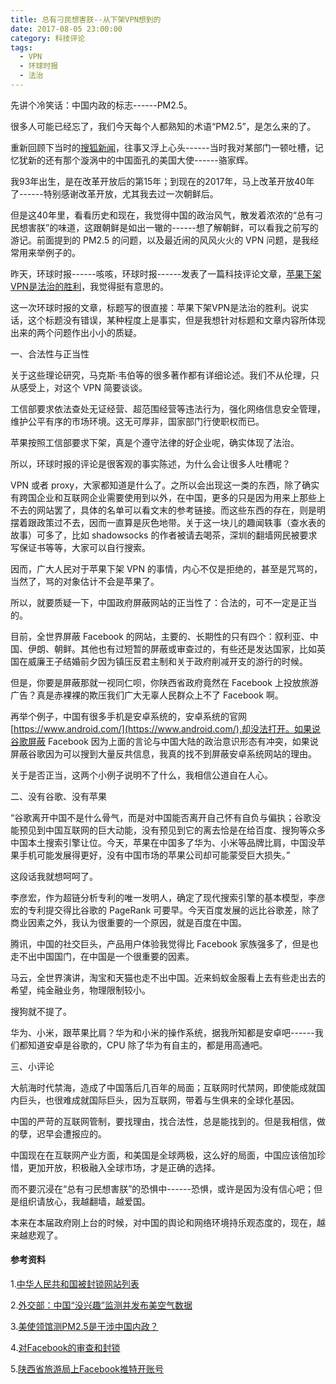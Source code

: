 ```yaml
---
title: 总有刁民想害朕--从下架VPN想到的
date: 2017-08-05 23:00:00
category: 科技评论
tags:
  - VPN
  - 环球时报
  - 法治
---
```


先讲个冷笑话：中国内政的标志------PM2.5。

很多人可能已经忘了，我们今天每个人都熟知的术语“PM2.5”，是怎么来的了。

重新回顾下当时的[搜狐新闻](http://news.sohu.com/20120606/n344831321.shtml)，往事又浮上心头------当时我对某部门一顿吐槽，记忆犹新的还有那个漩涡中的中国面孔的美国大使------骆家辉。

我93年出生，是在改革开放后的第15年；到现在的2017年，马上改革开放40年了------特别感谢改革开放，尤其我去过一次朝鲜后。

但是这40年里，看看历史和现在，我觉得中国的政治风气，散发着浓浓的“总有刁民想害朕”的味道，这跟朝鲜是如出一辙的------想了解朝鲜，可以看我之前写的游记。前面提到的 PM2.5 的问题，以及最近闹的风风火火的 VPN 问题，是我经常用来举例子的。

昨天，环球时报------咳咳，环球时报------发表了一篇科技评论文章，[苹果下架VPN是法治的胜利](http://tech.huanqiu.com/original/2017-08/11077715.html)，我觉得挺有意思的。

<!--more-->

这一次环球时报的文章，标题写的很直接：苹果下架VPN是法治的胜利。说实话，这个标题没有错误，某种程度上是事实，但是我想针对标题和文章内容所体现出来的两个问题作出小小的质疑。

一、合法性与正当性

关于这些理论研究，马克斯·韦伯等的很多著作都有详细论述。我们不从伦理，只从感受上，对这个 VPN 简要谈谈。

工信部要求依法查处无证经营、超范围经营等违法行为，强化网络信息安全管理，维护公平有序的市场环境。这无可厚非，国家部门行使职权而已。

苹果按照工信部要求下架，真是个遵守法律的好企业呢，确实体现了法治。

所以，环球时报的评论是很客观的事实陈述，为什么会让很多人吐槽呢？

VPN 或者 proxy，大家都知道是什么了。之所以会出现这一类的东西，除了确实有跨国企业和互联网企业需要使用到以外，在中国，更多的只是因为用来上那些上不去的网站罢了，具体的名单可以看文末的参考链接。而这些东西的存在，则是明摆着跟政策过不去，因而一直算是灰色地带。关于这一块儿的趣闻轶事（查水表的故事）可多了，比如 shadowsocks 的作者被请去喝茶，深圳的翻墙网民被要求写保证书等等，大家可以自行搜索。

因而，广大人民对于苹果下架 VPN 的事情，内心不仅是拒绝的，甚至是咒骂的，当然了，骂的对象估计不会是苹果了。

所以，就要质疑一下，中国政府屏蔽网站的正当性了：合法的，可不一定是正当的。

目前，全世界屏蔽 Facebook 的网站，主要的、长期性的只有四个：叙利亚、中国、伊朗、朝鲜。其他也有过短暂的屏蔽或审查过的，有些还是发达国家，比如英国在威廉王子结婚前夕因为镇压反君主制和关于政府削减开支的游行的时候。

但是，你要是屏蔽那就一视同仁呗，你陕西省政府竟然在 Facebook 上投放旅游广告？真是赤裸裸的欺压我们广大无辜人民群众上不了 Facebook 啊。


再举个例子，中国有很多手机是安卓系统的，安卓系统的官网[https://www.android.com/](https://www.android.com/),却没法打开。如果说谷歌屏蔽 Facebook 因为上面的言论与中国大陆的政治意识形态有冲突，如果说屏蔽谷歌因为可以搜到大量反共信息，我真的找不到屏蔽安卓系统网站的理由。

关于是否正当，这两个小例子说明不了什么，我相信公道自在人心。

二、没有谷歌、没有苹果

“谷歌离开中国不是什么骨气，而是对中国能否离开自己怀有自负与偏执；谷歌没能预见到中国互联网的巨大动能，没有预见到它的离去恰是在给百度、搜狗等众多中国本土搜索引擎让位。今天，苹果在中国多了华为、小米等品牌比肩，中国没苹果手机可能发展得更好，没有中国市场的苹果公司却可能蒙受巨大损失。”

这段话我就想呵呵了。

李彦宏，作为超链分析专利的唯一发明人，确定了现代搜索引擎的基本模型，李彦宏的专利提交得比谷歌的 PageRank 可要早。今天百度发展的远比谷歌差，除了商业因素之外，我认为很重要的一个原因，就是百度在中国。

腾讯，中国的社交巨头，产品用户体验我觉得比 Facebook 家族强多了，但是也走不出中国国门，在中国是一个很重要的因素。

马云，全世界演讲，淘宝和天猫也走不出中国。近来蚂蚁金服看上去有些走出去的希望，纯金融业务，物理限制较小。

搜狗就不提了。

华为、小米，跟苹果比肩？华为和小米的操作系统，据我所知都是安卓吧------我们都知道安卓是谷歌的，CPU 除了华为有自主的，都是用高通吧。

三、小评论

大航海时代禁海，造成了中国落后几百年的局面；互联网时代禁网，即使能成就国内巨头，也很难成就国际巨头，因为互联网，带着与生俱来的全球化基因。

中国的严苛的互联网管制，要找理由，找合法性，总是能找到的。但是我相信，做的孽，迟早会遭报应的。

中国现在在互联网产业方面，和美国是全球两极，这么好的局面，中国应该倍加珍惜，更加开放，积极融入全球市场，才是正确的选择。

而不要沉浸在“总有刁民想害朕”的恐惧中------恐惧，或许是因为没有信心吧；但是组织请放心，我越翻墙，越爱国。

本来在本届政府刚上台的时候，对中国的舆论和网络环境持乐观态度的，现在，越来越悲观了。



#### 参考资料

1.[中华人民共和国被封锁网站列表](https://zh.wikipedia.org/wiki/%E4%B8%AD%E5%8D%8E%E4%BA%BA%E6%B0%91%E5%85%B1%E5%92%8C%E5%9B%BD%E8%A2%AB%E5%B0%81%E9%94%81%E7%BD%91%E7%AB%99%E5%88%97%E8%A1%A8)

2.[外交部：中国“没兴趣”监测并发布美空气数据](http://news.qq.com/a/20120606/000932.htm)

3.[美使领馆测PM2.5是干涉中国内政？](http://view.news.qq.com/zt2012/mslg/index.htm)

4.[对Facebook的审查和封锁](https://zh.wikipedia.org/wiki/%E5%AF%B9Facebook%E7%9A%84%E5%AE%A1%E6%9F%A5%E5%92%8C%E5%B0%81%E9%94%81)

5.[陕西省旅游局上Facebook推特开账号](http://sx.sina.com.cn/yanan/travel/2014-02-14/10086831.html)
